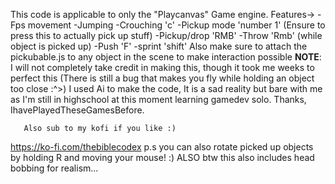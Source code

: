 This code is applicable to only the "Playcanvas" Game engine.
Features->
-Fps movement
-Jumping
-Crouching 'c'
-Pickup mode 'number 1' (Ensure to press this to actually pick up stuff)
-Pickup/drop 'RMB'
-Throw 'Rmb' (while object is picked up)
-Push 'F'
-sprint 'shift'
Also make sure to attach the pickubable.js to any object in the scene to make interaction possible
**NOTE**: I will not completely take credit in making this, though it took me weeks to perfect this (There is still a bug that makes you fly while holding an object too close :^>) I used Ai to make the code, It is a sad reality but bare with me as I'm still in highschool at this moment learning gamedev solo.
Thanks,
       IhavePlayedTheseGamesBefore.

       Also sub to my kofi if you like :) 
https://ko-fi.com/thebiblecodex
p.s you can also rotate picked up objects by holding R and moving your mouse! :)
ALSO btw this also includes head bobbing for realism...
